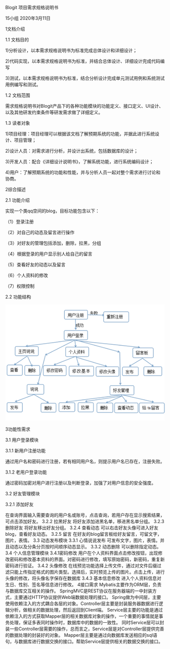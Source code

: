 Blogit
项目需求规格说明书

15小组
2020年3月11日



1文档介绍



1.1 文档目的


1)分析设计，以本需求规格说明书为标准完成总体设计和详细设计；


2)代码实现，以本需求规格说明书为标准，并结合总体设计、详细设计完成代码编写


3)测试，以本需求规格说明书为标准，结合分析设计完成单元测试用例和系统测试用例编写和测试。



1.2 文档范围


需求规格说明书对Blogit产品下的各种功能模块的功能定义、接口定义、UI设计、以及其他研发约束条件等研发需求做了详细定义。



1.3 读者对象


1)项目经理：项目经理可以根据该文档了解预期系统的功能，并据此进行系统设计、项目管理；


2)设计人员：对需求进行分析，并设计出系统，包括数据库的设计；


3)开发人员：配合《详细设计说明书》，了解系统功能，进行系统编码设计；


4)用户：了解预期系统的功能和性能，并与分析人员一起对整个需求进行讨论和协商。




2综合描述


2.1 功能介绍


实现一个类qq空间的blog，目标功能包含以下：


（1）登录注册


（2）对自己的动态及留言进行操作


（3）对好友的管理包括添加，删除，拉黑，分组


（4）根据登录的用户显示别人给自己的留言


（5）查看好友的动态以及留言


（6）个人资料的修改


（7）权限控制




2.2 功能结构


![images](https://github.com/Tiejingwu/XDU2020webpro/blob/master/img/%E5%8A%9F%E8%83%BD%E7%BB%93%E6%9E%84.png)


3功能性需求


3.1 用户登录模块


3.1.1 新用户注册功能


通过用户名和密码进行注册，若有相同用户名，则提示用户名已存在，注册失败。


3.1.2 老用户登录功能


通过密码加密对用户进行注册以及判断登录，加强了对用户信息的安全强度。


3.2 好友管理模块


3.2.1 添加好友


在查询界面输入需要查询的用户名或账号，点击查询，若用户存在显示搜索结果，可点击添加好友。
3.2.2 拉黑好友
将好友添加进黑名单，移进黑名单分组。
3.2.3 删除好友
将好友移出好友分组。
3.2.4 查看动态
可以右击好友头像可进入好友blog，查看好友动态。
3.2.5 留言
在好友的blog留言板给好友留言，可留文字，图片，表情。
3.3 动态发布模块
3.3.1 心情说说发布
可发布文字，图片，表情。并且动态以及分条分页按时间顺序动态显示。
3.3.2 动态删除
可以删除指定动态。
3.4 个人信息管理模块
3.4.1密码修改
用户在个人资料界面点击修改按钮，出现修改密码和修改基本资料的界面。对密码进行修改，填写原始密码，新密码，重复新密码进行验证。
3.4.2 头像修改
在线预览功能选择上传文件，通过对文件后缀过滤只能上传指定格式的图片类型。选择后，实时预览上传的图片。点击上传，进行头像的修改，将头像名字保存在数据库
3.4.3 基本信息修改
进入个人资料信息对生日、性别、签名等信息进行修改。
4接口需求
Mybatis主要作为ORM层，负责与数据库交互相关的操作。 SpringMVC是REST协议在服务器端的一中封装方式，主要通过HTTP协议提供Web端数据处理的接口。
Spring做为中间层，主要使用依赖注入的方式耦合各层的对象。Controller层主要是封装服务器数据进行逻辑分析，做相关的数据处理，然后返回到Client端。
Service层主要的功能是通过依赖注入的方式获取Mapper层的相关数据库对象的操作，一个重要的事情就是事务处理，保证多表同时操作时，数据库中的数据的一致性。
同时Service层可以封装一些Controller层需要的操作，总而言之，Service层是对Controller层提供完善的数据处理的封装好的对象。
Mapper层主要是通过向数据库发送相应的sql语句，与数据库进行数据交换的接口。帮助Service层提供相关的数据交换的接口。
